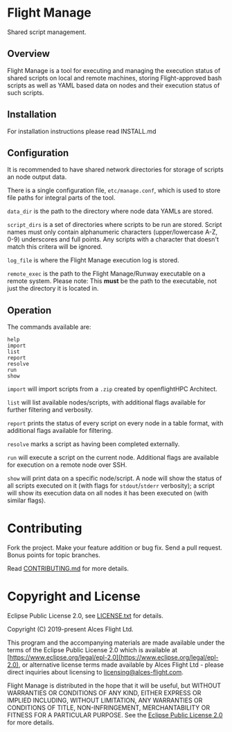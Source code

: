 # Flight Manage

Shared script management.

## Overview

Flight Manage is a tool for executing and managing the execution status of 
shared scripts on local and remote machines, storing Flight-approved bash 
scripts as well as YAML based data on nodes and their execution status of such 
scripts.


## Installation

For installation instructions please read INSTALL.md

## Configuration

It is recommended to have shared network directories for storage of scripts an 
node output data.

There is a single configuration file, `etc/manage.conf`, which is used to store
 file paths for integral parts of the tool.

`data_dir` is the path to the directory where node data YAMLs are stored.

`script_dirs` is a set of directories where scripts to be run are stored.
Script names must only contain alphanumeric characters (upper/lowercase A-Z,
0-9) underscores and full points. Any scripts with a character that doesn't
match this critera will be ignored.

`log_file` is where the Flight Manage execution log is stored.

`remote_exec` is the path to the Flight Manage/Runway executable on a remote 
system. Please note: This **must** be the path to the executable, not just the 
directory it is located in.

## Operation

The commands available are:
```
help
import
list
report
resolve
run
show
```

`import` will import scripts from a `.zip` created by openflightHPC Architect.

`list` will list available nodes/scripts, with additional flags available for 
further filtering and verbosity.

`report` prints the status of every script on every node in a table format, 
with additional flags available for filtering.

`resolve` marks a script as having been completed externally.

`run` will execute a script on the current node. Additional flags are available
 for execution on a remote node over SSH.

`show` will print data on a specific node/script. A node will show the status 
of all scripts executed on it (with flags for `stdout`/`stderr` verbosity); a 
script will show its execution data on all nodes it has been executed on (with 
similar flags).

# Contributing

Fork the project. Make your feature addition or bug fix. Send a pull
request. Bonus points for topic branches.

Read [CONTRIBUTING.md](CONTRIBUTING.md) for more details.

# Copyright and License

Eclipse Public License 2.0, see [LICENSE.txt](LICENSE.txt) for details.

Copyright (C) 2019-present Alces Flight Ltd.

This program and the accompanying materials are made available under
the terms of the Eclipse Public License 2.0 which is available at
[https://www.eclipse.org/legal/epl-2.0](https://www.eclipse.org/legal/epl-2.0),
or alternative license terms made available by Alces Flight Ltd -
please direct inquiries about licensing to
[licensing@alces-flight.com](mailto:licensing@alces-flight.com).

Flight Manage is distributed in the hope that it will be
useful, but WITHOUT WARRANTIES OR CONDITIONS OF ANY KIND, EITHER
EXPRESS OR IMPLIED INCLUDING, WITHOUT LIMITATION, ANY WARRANTIES OR
CONDITIONS OF TITLE, NON-INFRINGEMENT, MERCHANTABILITY OR FITNESS FOR
A PARTICULAR PURPOSE. See the [Eclipse Public License 2.0](https://opensource.org/licenses/EPL-2.0) for more
details.
